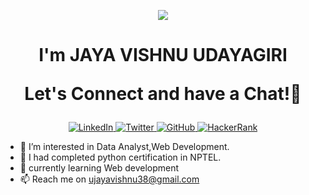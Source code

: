 <p align="center">
  <img src="https://capsule-render.vercel.app/api?type=waving&color=gradient&text=Hello!&height=100&section=header"/>
</p>

<h1 align="center">
I'm JAYA VISHNU UDAYAGIRI
  
Let's Connect and have a Chat!💬
</h1>

<p align="center">
  <a href="https://www.linkedin.com/in/jaya-vishnu-udayagiri-010215262/" target="_blank">
    <img src="https://img.shields.io/badge/-LinkedIn-blue?style=flat&logo=Linkedin&logoColor=white" alt="LinkedIn">
  </a>
  <a href="https://twitter.com/yourusername" target="_blank">
    <img src="https://img.shields.io/badge/-Twitter-1DA1F2?style=flat&logo=Twitter&logoColor=white" alt="Twitter">
  </a>
  <a href="https://github.com/ujvishnu" target="_blank">
    <img src="https://img.shields.io/badge/-GitHub-333?style=flat&logo=GitHub&logoColor=white" alt="GitHub">
  </a>
<a href="https://www.hackerrank.com/profile/uz5842" target="_blank">
    <img src="https://img.shields.io/badge/-HackerRank-2EC866?style=flat&logo=HackerRank&logoColor=white" alt="HackerRank">
</a>
</p>


- 👀 I’m interested in Data Analyst,Web Development.
- 🌱 I had completed python certification in NPTEL.
- 👀 currently learning Web development
- 📫 Reach me on ujayavishnu38@gmail.com

